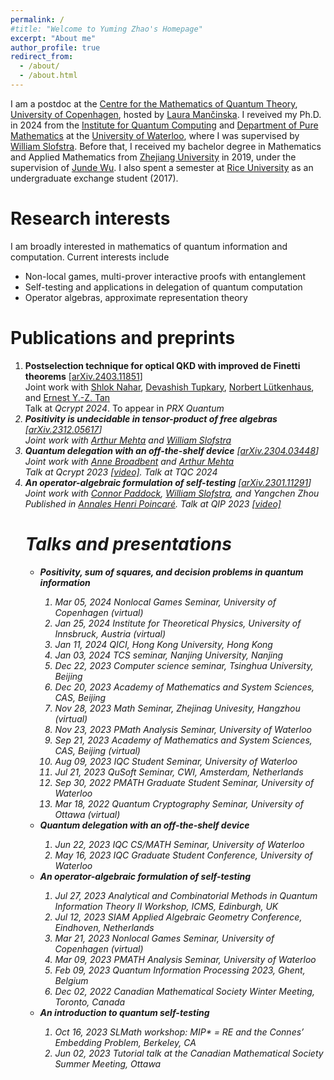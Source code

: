 ```yaml
---
permalink: /
#title: "Welcome to Yuming Zhao's Homepage"
excerpt: "About me"
author_profile: true
redirect_from: 
  - /about/
  - /about.html
---
```


I am a postdoc at the [Centre for the Mathematics of Quantum Theory](https://qmath.ku.dk/), [University of Copenhagen](https://www.ku.dk/english/), hosted by [Laura Mančinska](https://research.ku.dk/search/result/profile/?id=604782). I reveived my Ph.D. in 2024 from the [Institute for Quantum Computing](https://uwaterloo.ca/institute-for-quantum-computing/) and [Department of Pure Mathematics](https://uwaterloo.ca/pure-mathematics/) at the [University of Waterloo](https://uwaterloo.ca/), where I was supervised by [William Slofstra](http://elliptic.space/). Before that, I received my bachelor degree in Mathematics and Applied Mathematics from [Zhejiang University](https://www.zju.edu.cn/english/) in 2019, under the supervision of [Junde Wu](https://person.zju.edu.cn/en/wujunde). I also spent a semester at [Rice University](https://www.rice.edu/) as an undergraduate exchange student (2017).


Research interests
======
I am broadly interested in mathematics of quantum information and computation. Current interests include
<ul>
  <li>Non-local games, multi-prover interactive proofs with entanglement</li>
  <li>Self-testing and applications in delegation of quantum computation</li>
  <li>Operator algebras, approximate representation theory</li>
</ul>



Publications and preprints
======
<ol>

<li><b>Postselection technique for optical QKD with improved de Finetti theorems</b> [<a href="https://arxiv.org/abs/2403.11851">arXiv.2403.11851</a>] <br>
Joint work with <a href="https://scholar.google.com/citations?user=u3wtiyUAAAAJ&hl=en">Shlok Nahar</a>, <a href="https://scholar.google.ca/citations?user=QwOgOgUAAAAJ&hl=en">Devashish Tupkary</a>, <a href="https://uwaterloo.ca/institute-for-quantum-computing/profiles/norbert-lutkenhaus">Norbert Lütkenhaus</a>, and <a href="https://scholar.google.com/citations?user=c9S6cgIAAAAJ&hl=en">Ernest Y.-Z. Tan</a><br>
Talk at <em>Qcrypt 2024</em>. To appear in <em>PRX Quantum<em></li>

<li><b>Positivity is undecidable in tensor-product of free algebras</b> [<a href="https://arxiv.org/abs/2312.05617">arXiv.2312.05617</a>]<br>
Joint work with <a href="https://mysite.science.uottawa.ca/amehta2/">Arthur Mehta</a> and <a href="http://elliptic.space/">William Slofstra</a>  



<li><b>Quantum delegation with an off-the-shelf device</b> [<a href="https://arxiv.org/abs/2304.03448">arXiv.2304.03448</a>]<br>
Joint work with <a href="https://mysite.science.uottawa.ca/abroadbe/">Anne Broadbent</a> and <a href="https://mysite.science.uottawa.ca/amehta2/">Arthur Mehta</a><br>
Talk at <em>Qcrypt 2023</em> <a href="https://www.youtube.com/watch?v=NjpF5lOewhc   ">[video]</a>. Talk at <em>TQC 2024<em> 

<li><b>An operator-algebraic formulation of self-testing</b> [<a href="https://arxiv.org/abs/2301.11291">arXiv.2301.11291</a>]<br>
Joint work with <a href="https://www.connorpaddock.page/home">Connor Paddock</a>, <a href="http://elliptic.space/">William Slofstra</a>, and Yangchen Zhou <br>
Published in <a href="https://doi.org/10.1007/s00023-023-01378-y"><em>Annales Henri Poincaré</em></a>. Talk at <em>QIP 2023</em> <a href="https://www.youtube.com/watch?v=QsFMjlEF7Wk">[video]</a> 



Talks and presentations
======

<ul>

<li><b>Positivity, sum of squares, and decision problems in quantum information</b></li>
<ol>

<li><em>Mar 05, 2024 </em> Nonlocal Games Seminar, University of Copenhagen (virtual) </li>

<li><em>Jan 25, 2024 </em> Institute for Theoretical Physics, University of Innsbruck, Austria (virtual) </li>

<li><em>Jan 11, 2024 </em> QICI, Hong Kong University, Hong Kong </li>

<li><em>Jan 03, 2024 </em> TCS seminar, Nanjing University, Nanjing </li>

<li><em>Dec 22, 2023 </em> Computer science seminar, Tsinghua University, Beijing </li>

<li><em>Dec 20, 2023 </em> Academy of Mathematics and System Sciences,
CAS, Beijing</li>

<li><em>Nov 28, 2023 </em> Math Seminar, Zhejinag Univesity, Hangzhou (virtual)</li>

<li><em>Nov 23, 2023 </em> PMath Analysis Seminar, University of Waterloo</li>

<li><em>Sep 21, 2023 </em> Academy of Mathematics and System Sciences,
CAS, Beijing (virtual)</li>

<li><em>Aug 09, 2023 </em> IQC Student Seminar, University of Waterloo</li>

<li><em>Jul 21, 2023 </em> QuSoft Seminar, CWI, Amsterdam, Netherlands</li>

<li><em>Sep 30, 2022 </em> PMATH Graduate Student Seminar, University of Waterloo</li>

<li><em>Mar 18, 2022 </em> Quantum Cryptography Seminar, University of Ottawa (virtual)</li>
</ol>

<li><b>Quantum delegation with an off-the-shelf device </b></li>
<ol>
<li><em>Jun 22, 2023 </em> IQC CS/MATH Seminar, University of Waterloo</li>

<li><em>May 16, 2023 </em> IQC Graduate Student Conference, University of Waterloo</li>
</ol>

<li><b>An operator-algebraic formulation of self-testing </b></li>
<ol>
<li><em>Jul 27, 2023 </em> Analytical and Combinatorial Methods in Quantum Information Theory II Workshop, ICMS, Edinburgh, UK </li>

<li><em>Jul 12, 2023 </em> SIAM Applied Algebraic Geometry Conference, Eindhoven, Netherlands </li>

<li><em>Mar 21, 2023 </em> Nonlocal Games Seminar, University of Copenhagen (virtual)      </li>
<li><em>Mar 09, 2023 </em> PMATH Analysis Seminar, University of Waterloo       </li>
<li><em>Feb 09, 2023 </em> Quantum Information Processing 2023, Ghent, Belgium      </li>
<li><em>Dec 02, 2022 </em> Canadian Mathematical Society Winter Meeting, Toronto, Canada      </li>
</ol>

<li><b>An introduction to quantum self-testing </b></li>
<ol>

<li><em>Oct 16, 2023 </em> SLMath workshop: MIP* = RE and the Connes’ Embedding Problem, Berkeley, CA     </li>

<li><em>Jun 02, 2023 </em> Tutorial talk at the Canadian Mathematical Society Summer Meeting, Ottawa     </li>

</ol>

</ul>

